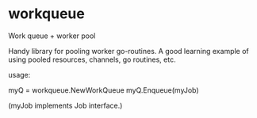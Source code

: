 # workqueue
Work queue + worker pool

Handy library for pooling worker go-routines. A good learning example of using pooled resources, channels, go routines, etc.

usage:

  myQ = workqueue.NewWorkQueue
  myQ.Enqueue(myJob)
  
(myJob implements Job interface.)

